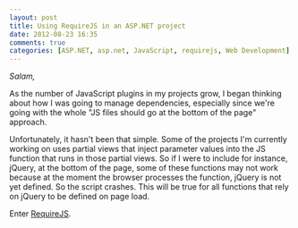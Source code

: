 ```yaml
---
layout: post
title: Using RequireJS in an ASP.NET project
date: 2012-08-23 16:35
comments: true
categories: [ASP.NET, asp.net, JavaScript, requirejs, Web Development]
---
```

<em>Salam,</em>

As the number of JavaScript plugins in my projects grow, I began thinking about how I was going to manage dependencies, especially since we're going with the whole "JS files should go at the bottom of the page" approach.

Unfortunately, it hasn't been that simple. Some of the projects I'm currently working on uses partial views that inject parameter values into the JS function that runs in those partial views. So if I were to include for instance, jQuery, at the bottom of the page, some of these functions may not work because at the moment the browser processes the function, jQuery is not yet defined. So the script crashes. This will be true for all functions that rely on jQuery to be defined on page load.

Enter <a title="RequireJS" href="http://requirejs.org/" target="_blank">RequireJS</a>.
